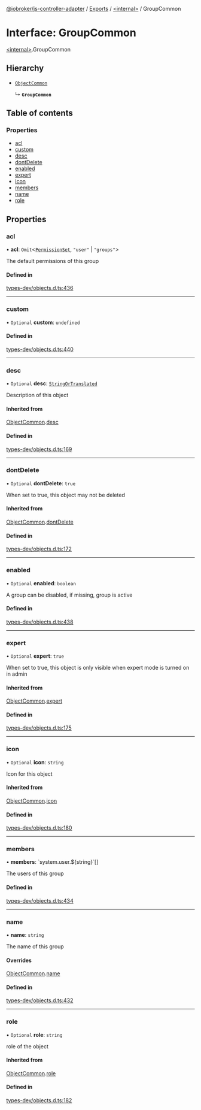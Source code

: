 [@iobroker/js-controller-adapter](../README.md) / [Exports](../modules.md) / [\<internal\>](../modules/internal_.md) / GroupCommon

# Interface: GroupCommon

[\<internal\>](../modules/internal_.md).GroupCommon

## Hierarchy

- [`ObjectCommon`](internal_.ObjectCommon.md)

  ↳ **`GroupCommon`**

## Table of contents

### Properties

- [acl](internal_.GroupCommon.md#acl)
- [custom](internal_.GroupCommon.md#custom)
- [desc](internal_.GroupCommon.md#desc)
- [dontDelete](internal_.GroupCommon.md#dontdelete)
- [enabled](internal_.GroupCommon.md#enabled)
- [expert](internal_.GroupCommon.md#expert)
- [icon](internal_.GroupCommon.md#icon)
- [members](internal_.GroupCommon.md#members)
- [name](internal_.GroupCommon.md#name)
- [role](internal_.GroupCommon.md#role)

## Properties

### acl

• **acl**: `Omit`\<[`PermissionSet`](internal_.PermissionSet.md), ``"user"`` \| ``"groups"``\>

The default permissions of this group

#### Defined in

[types-dev/objects.d.ts:436](https://github.com/ioBroker/ioBroker.js-controller/blob/3fe17c22/packages/types-dev/objects.d.ts#L436)

___

### custom

• `Optional` **custom**: `undefined`

#### Defined in

[types-dev/objects.d.ts:440](https://github.com/ioBroker/ioBroker.js-controller/blob/3fe17c22/packages/types-dev/objects.d.ts#L440)

___

### desc

• `Optional` **desc**: [`StringOrTranslated`](../modules/internal_.md#stringortranslated)

Description of this object

#### Inherited from

[ObjectCommon](internal_.ObjectCommon.md).[desc](internal_.ObjectCommon.md#desc)

#### Defined in

[types-dev/objects.d.ts:169](https://github.com/ioBroker/ioBroker.js-controller/blob/3fe17c22/packages/types-dev/objects.d.ts#L169)

___

### dontDelete

• `Optional` **dontDelete**: ``true``

When set to true, this object may not be deleted

#### Inherited from

[ObjectCommon](internal_.ObjectCommon.md).[dontDelete](internal_.ObjectCommon.md#dontdelete)

#### Defined in

[types-dev/objects.d.ts:172](https://github.com/ioBroker/ioBroker.js-controller/blob/3fe17c22/packages/types-dev/objects.d.ts#L172)

___

### enabled

• `Optional` **enabled**: `boolean`

A group can be disabled, if missing, group is active

#### Defined in

[types-dev/objects.d.ts:438](https://github.com/ioBroker/ioBroker.js-controller/blob/3fe17c22/packages/types-dev/objects.d.ts#L438)

___

### expert

• `Optional` **expert**: ``true``

When set to true, this object is only visible when expert mode is turned on in admin

#### Inherited from

[ObjectCommon](internal_.ObjectCommon.md).[expert](internal_.ObjectCommon.md#expert)

#### Defined in

[types-dev/objects.d.ts:175](https://github.com/ioBroker/ioBroker.js-controller/blob/3fe17c22/packages/types-dev/objects.d.ts#L175)

___

### icon

• `Optional` **icon**: `string`

Icon for this object

#### Inherited from

[ObjectCommon](internal_.ObjectCommon.md).[icon](internal_.ObjectCommon.md#icon)

#### Defined in

[types-dev/objects.d.ts:180](https://github.com/ioBroker/ioBroker.js-controller/blob/3fe17c22/packages/types-dev/objects.d.ts#L180)

___

### members

• **members**: \`system.user.$\{string}\`[]

The users of this group

#### Defined in

[types-dev/objects.d.ts:434](https://github.com/ioBroker/ioBroker.js-controller/blob/3fe17c22/packages/types-dev/objects.d.ts#L434)

___

### name

• **name**: `string`

The name of this group

#### Overrides

[ObjectCommon](internal_.ObjectCommon.md).[name](internal_.ObjectCommon.md#name)

#### Defined in

[types-dev/objects.d.ts:432](https://github.com/ioBroker/ioBroker.js-controller/blob/3fe17c22/packages/types-dev/objects.d.ts#L432)

___

### role

• `Optional` **role**: `string`

role of the object

#### Inherited from

[ObjectCommon](internal_.ObjectCommon.md).[role](internal_.ObjectCommon.md#role)

#### Defined in

[types-dev/objects.d.ts:182](https://github.com/ioBroker/ioBroker.js-controller/blob/3fe17c22/packages/types-dev/objects.d.ts#L182)
